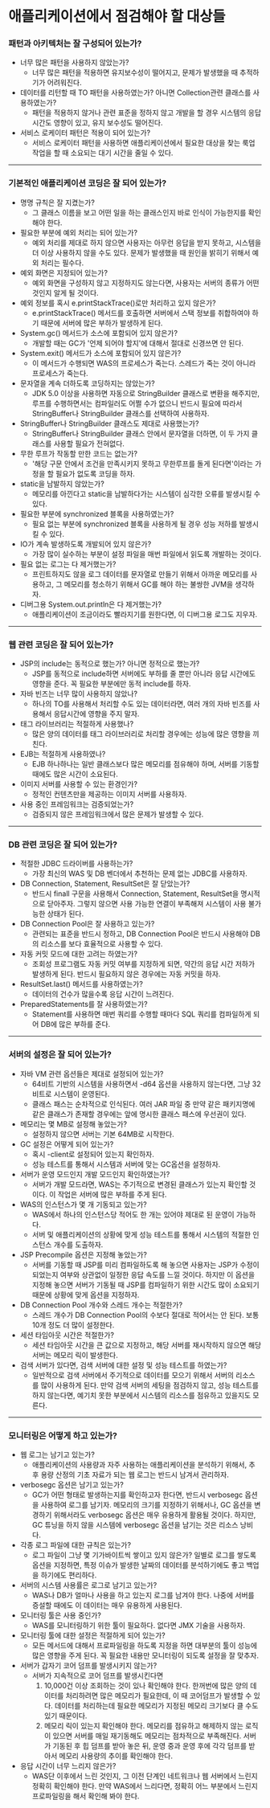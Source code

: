 # 애플리케이션에서 점검해야 할 대상들

### 패턴과 아키텍처는 잘 구성되어 있는가?
* 너무 많은 패턴을 사용하지 않았는가?
    * 너무 많은 패턴을 적용하면 유지보수성이 떨어지고, 문제가 발생했을 때 추적하기가 어려워진다.
* 데이터를 리턴할 때 TO 패턴을 사용하였는가? 아니면 Collection관련 클래스를 사용하였는가?
    * 패턴을 적용하지 않거나 관련 표준을 정하지 않고 개발을 할 경우 시스템의 응답 시간도 영향이 있고, 유지 보수성도 떨어진다.
* 서비스 로케이터 패턴은 적용이 되어 있는가?
    * 서비스 로케이터 패턴을 사용하면 애플리케이션에서 필요한 대상을 찾는 룩업작업을 할 때 소요되는 대기 시간을 줄일 수 있다.
<hr/>

### 기본적인 애플리케이션 코딩은 잘 되어 있는가?
* 명명 규칙은 잘 지켰는가?
    * 그 클래스 이름을 보고 어떤 일을 하는 클래스인지 바로 인식이 가능한지를 확인해야 한다.
* 필요한 부분에 예외 처리는 되어 있는가?
    * 예외 처리를 제대로 하지 않으면 사용자는 아무런 응답을 받지 못하고, 시스템을 더 이상 사용하지 않을 수도 있다. 문제가 발생했을 때 원인을 밝히기 
    위해서 예외 처리는 필수다.
* 예외 화면은 지정되어 있는가?
    * 예외 화면을 구성하지 않고 지정하지도 않는다면, 사용자는 서버의 종류가 어떤 것인지 알게 될 것이다.
* 예외 정보를 혹시 e.printStackTrace()로만 처리하고 있지 않은가?
    * e.printStackTrace() 메서드를 호출하면 서버에서 스택 정보를 취합하여야 하기 때문에 서버에 많은 부하가 발생하게 된다. 
* System.gc() 메서드가 소스에 포함되어 있지 않은가?
    * 개발할 때는 GC가 '언제 되어야 할지'에 대해서 절대로 신경쓰면 안 된다.
* System.exit() 메서드가 소스에 포함되어 있지 않은가?
    * 이 메서드가 수행되면 WAS의 프로세스가 죽는다. 스레드가 죽는 것이 아니라 프로세스가 죽는다.
* 문자열을 계속 더하도록 코딩하지는 않았는가?
  * JDK 5.0 이상을 사용하면 자동으로 StringBuilder 클래스로 변환을 해주지만, 루프를 수행하면서는 컴파일러도 어쩔 수가 없으니 반드시 필요에 따라서 
  StringBuffer나 StringBuilder 클래스를 선택하여 사용하자.
* StringBuffer나 StringBuilder 클래스도 제대로 사용했는가?
    * StringBuffer나 StringBuilder 클래스 안에서 문자열을 더하면, 이 두 가지 클래스를 사용할 필요가 전혀없다.
* 무한 루프가 작동할 만한 코드는 없는가?
    * '해당 구문 안에서 조건을 만족시키지 못하고 무한루프를 돌게 된다면'이라는 가정을 할 필요가 없도록 코딩을 하자.
* static을 남발하지 않았는가?
    * 메모리를 아낀다고 static을 남발하다가는 시스템이 심각한 오류를 발생시킬 수 있다.
* 필요한 부분에 synchronized 블록을 사용하였는가?
    * 필요 없는 부분에 synchronized 블록을 사용하게 될 경우 성능 저하를 발생시킬 수 있다.
* IO가 계속 발생하도록 개발되어 있지 않은가?
    * 가장 많이 실수하는 부분이 설정 파일을 매번 파일에서 읽도록 개발하는 것이다.
* 필요 없는 로그는 다 제거했는가?
    * 프린트하지도 않을 로그 데이터를 문자열로 만들기 위해서 아까운 메모리를 사용하고, 그 메모리를 청소하기 위해서 GC를 해야 하는 불쌍한 JVM을 생각하자.
* 디버그용 System.out.println은 다 제거했는가?
    * 애플리케이션이 조금이라도 빨라지기를 원한다면, 이 디버그용 로그도 지우자.
<hr/>

### 웹 관련 코딩은 잘 되어 있는가?
* JSP의 include는 동적으로 했는가? 아니면 정적으로 했는가?
    * JSP를 동적으로 include하면 서버에도 부하를 줄 뿐만 아니라 응답 시간에도 영향을 준다. 꼭 필요한 부분에만 동적 include를 하자.
* 자바 빈즈는 너무 많이 사용하지 않았나?
    * 하나의 TO를 사용해서 처리할 수도 있는 데이터라면, 여러 개의 자바 빈즈를 사용해서 응답시간에 영향을 주지 말자.
* 태그 라이브러리는 적절하게 사용했나?
    * 많은 양의 데이터를 태그 라이브러리로 처리할 경우에는 성능에 많은 영향을 끼친다.
* EJB는 적절하게 사용하였나?
    * EJB 하나하나는 일반 클래스보다 많은 메모리를 점유해야 하며, 서버를 기동할 때에도 많은 시간이 소요된다.
* 이미지 서버를 사용할 수 있는 환경인가?
    * 정적인 컨텐츠만을 제공하는 이미지 서버를 사용하자.
* 사용 중인 프레임워크는 검증되었는가?
    * 검증되지 않은 프레임워크에서 많은 문제가 발생할 수 있다.
<hr/>

### DB 관련 코딩은 잘 되어 있는가?
* 적절한 JDBC 드라이버를 사용하는가?
    * 가장 최신의 WAS 및 DB 벤더에서 추천하는 문제 없는 JDBC를 사용하자.
* DB Connection, Statement, ResultSet은 잘 닫았는가?
    * 반드시 finall 구문을 사용해서 Connection, Statement, ResultSet을 명시적으로 닫아주자. 그렇지 않으면 사용 가능한 연결이 부족해져 시스템이 사용 불가능한 상태가 된다.
* DB Connection Pool은 잘 사용하고 있는가?
   * 관련되는 표준을 반드시 정하고, DB Connection Pool은 반드시 사용해야 DB의 리소스를 보다 효율적으로 사용할 수 있다.
* 자동 커밋 모드에 대한 고려는 하였는가?
   * 조회성 프로그램도 자동 커밋 여부를 지정하게 되면, 약간의 응답 시간 저하가 발생하게 된다. 반드시 필요하지 않은 경우에는 자동 커밋을 하자.
* ResultSet.last() 메서드를 사용하였는가?
   * 데이터의 건수가 많을수록 응답 시간이 느려진다.
* PreparedStatements를 잘 사용하였는가?
   * Statement를 사용하면 매번 쿼리를 수행할 때마다 SQL 쿼리를 컴파일하게 되어 DB에 많은 부하를 준다.
<hr/>

### 서버의 설정은 잘 되어 있는가?
* 자바 VM 관련 옵션들은 제대로 설정되어 있는가?
   * 64비트 기반의 시스템을 사용하면서 -d64 옵션을 사용하지 않는다면, 그냥 32 비트로 시스템이 운영된다.
   * 클래스 패스는 순차적으로 인식된다. 여러 JAR 파일 중 만약 같은 패키지명에 같은 클래스가 존재할 경우에는 앞에 명시한 클래스 패스에 우선권이 있다.
* 메모리는 몇 MB로 설정해 놓았는가?
   * 설정하지 않으면 서버는 기본 64MB로 시작한다.
* GC 설정은 어떻게 되어 있는가?
   * 혹시 -client로 설정되어 있는지 확인하자.
   * 성능 테스트를 통해서 시스템과 서버에 맞는 GC옵션을 설정하자.
* 서버가 운영 모드인지 개발 모드인지 확인하였는가?
   * 서버가 개발 모드라면, WAS는 주기적으로 변경된 클래스가 있는지 확인할 것이다. 이 작업은 서버에 많은 부하를 주게 된다.
* WAS의 인스턴스가 몇 개 기동되고 있는가?
   * WAS에서 하나의 인스턴스당 적어도 한 개는 있어야 제대로 된 운영이 가능하다.
   * 서버 및 애플리케이션의 상황에 맞게 성능 테스트를 통해서 시스템의 적절한 인스턴스 개수를 도출하자.
* JSP Precompile 옵션은 지정해 놓았는가?
   * 서버를 기동할 때 JSP를 미리 컴파일하도록 해 놓으면 사용자는 JSP가 수정이 되었는지 여부와 상관없이 일정한 응답 속도를 느낄 것이다. 하지만 이 옵션을 지정해 놓으면 서버가 기동될 때 JSP를 컴파일하기 위한 시간도 많이 소요되기 때문에 상황에 맞게 옵션을 지정하자.
* DB Connection Pool 개수와 스레드 개수는 적절한가?
   * 스레드 개수가 DB Connection Pool의 수보다 절대로 적어서는 안 된다. 보통 10개 정도 더 많이 설정한다.
* 세션 타임아웃 시간은 적절한가?
   * 세션 타임아웃 시간을 큰 값으로 지정하고, 해당 서버를 재시작하지 않으면 해당 서버는 메모리 릭이 발생한다.
* 검색 서버가 있다면, 검색 서버에 대한 설정 및 성능 테스트를 하였는가?
   * 일반적으로 검색 서버에서 주기적으로 데이터를 모으기 위해서 서버의 리소스를 많이 사용하게 된다. 만약 검색 서버의 세팅을 점검하지 않고, 성능 테스트를 하지 않는다면, 예기치 못한 부분에서 시스템의 리소스를 점유하고 있을지도 모른다.
<hr/>

### 모니터링은 어떻게 하고 있는가?
* 웹 로그는 남기고 있는가?
   * 애플리케이션의 사용량과 자주 사용하는 애플리케이션을 분석하기 위해서, 추후 용량 산정의 기초 자료가 되는 웹 로그는 반드시 남겨서 관리하자.
* verbosegc 옵션은 남기고 있는가?
   * GC가 어떤 형태로 발생하는지를 확인하고자 한다면, 반드시 verbosegc 옵션을 사용하여 로그를 남기자. 메모리의 크기를 지정하기 위해서나, GC 옵션을 변경하기 위해서라도 verbosegc 옵션은 매우 유용하게 활용될 것이다. 하지만, GC 튜닝을 하지 않을 시스템에 verbosegc 옵션을 남기는 것은 리소스 낭비다.
* 각종 로그 파일에 대한 규칙은 있는가?
   * 로그 파일이 그냥 몇 기가바이트씩 쌓이고 있지 않은가? 일별로 로그를 쌓도록 옵션을 지정하면, 특정 이슈가 발생한 날짜의 데이터를 분석하기에도 좋고 백업을 하기에도 편리하다.
* 서버의 시스템 사용률은 로그로 남기고 있는가?
   * WAS나 DB가 얼마나 사용을 하고 있는지 로그를 남겨야 한다. 나중에 서버를 증설할 때에도 이 데이터는 매우 유용하게 사용된다.
* 모니터링 툴은 사용 중인가?
   * WAS를 모니터링하기 위한 툴이 필요하다. 없다면 JMX 기술을 사용하자.
* 모니터링 툴에 대한 설정은 적절하게 되어 있는가?
   * 모든 메서드에 대해서 프로파일링을 하도록 지정을 하면 대부분의 툴이 성능에 많은 영향을 주게 된다. 꼭 필요한 내용만 모니터링이 되도록 설정을 잘 맞추자.
* 서버가 갑자기 코어 덤프를 발생시키지 않는가?
   * 서버가 지속적으로 코어 덤프를 발생시킨다면
      1. 10,000건 이상 조회하는 것이 있나 확인해야 한다. 한꺼번에 많은 양의 데이터를 처리하려면 많은 메모리가 필요한데, 이 때 코어덤프가 발생할 수 있다. 데이터를 처리하는데 필요한 메모리가 지정된 메모리 크기보다 클 수도 있기 때문이다.
      2. 메모리 릭이 있는지 확인해야 한다. 메모리를 점유하고 해제하지 않는 로직이 있으면 서버를 매일 재기동해도 메모리는 점차적으로 부족해진다. 서버가 기동된 후 힙 덤프를 받아 놓은 뒤, 운영 중과 운영 후에 각각 덤프를 받아서 메모리 사용량의 추이를 확인해야 한다.
* 응답 시간이 너무 느리지 않은가?
   * WAS단 이후에서 느린 것인지, 그 이전 단계인 네트워크나 웹 서버에서 느린지 정확히 확인해야 한다. 만약 WAS에서 느리다면, 정확히 어느 부분에서 느린지 프로파일링을 해서 확인해 봐야 한다.
   
